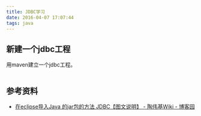 ```yaml
---
title: JDBC学习
date: 2016-04-07 17:07:44
tags: java
---
```


## 新建一个jdbc工程
用maven建立一个jdbc工程。

```

```



## 参考资料
- [在eclipse导入Java 的jar包的方法 JDBC【图文说明】 - 陶伟基Wiki - 博客园](http://www.cnblogs.com/taoweiji/archive/2012/12/11/2812295.html)
